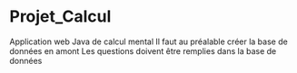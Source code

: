 # Projet_Calcul
Application  web Java de calcul mental
Il faut au préalable créer la base de données en amont
Les questions doivent être remplies dans la base de données